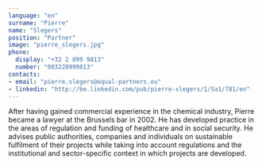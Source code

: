 ```yaml
---
language: "en"
surname: "Pierre"
name: "Slegers"
position: "Partner"
image: "pierre_slegers.jpg"
phone:
  display: "+32 2 899 9813"
  number: "003228999813"
contacts:
- email: "pierre.slegers@equal-partners.eu"
- linkedin: "http://be.linkedin.com/pub/pierre-slegers/1/5a1/781/en"
---
```

After having gained commercial experience in the chemical industry, Pierre became a lawyer at the Brussels bar in 2002. He has developed practice in the areas of regulation and funding of healthcare and in social security. He advises public authorities, companies and individuals on sustainable fulfilment of their projects while taking into account regulations and the institutional and sector-specific context in which projects are developed.
